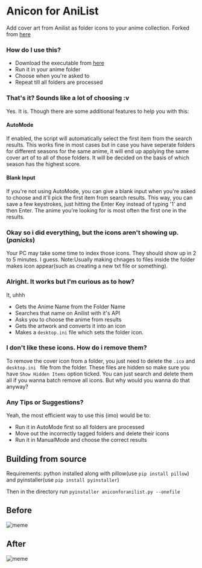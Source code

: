 # Anicon for AniList

Add cover art from Anilist as folder icons to your anime collection.
Forked from [here](https://github.com/notdedsec/anicon)

### How do I use this?

- Download the executable from [here](https://github.com/EnArvy/AniconforAnilist/releases)
- Run it in your anime folder
- Choose when you're asked to
- Repeat till all folders are processed

### That's it? Sounds like a lot of choosing :v

Yes. It is.
Though there are some additional features to help you with this:

#### AutoMode
If enabled, the script will automatically select the first item from the search results. This works fine in most cases but in case you have seperate folders for different seasons for the same anime, it will end up applying the same cover art of to all of those folders. It will be decided on the basis of which season has the highest score.

#### Blank Input
If you're not using AutoMode, you can give a blank input when you're asked to choose and it'll pick the first item from search results. This way, you can save a few keystrokes, just hitting the Enter Key instead of typing '1' and then Enter. The anime you're looking for is most often the first one in the results.

### Okay so i did everything, but the icons aren't showing up. (*panicks*)
Your PC may take some time to index those icons. They should show up in 2 to 5 minutes. I guess.
Note:Usually making chnages to files inside the folder makes icon appear(such as creating a new txt file or something).

### Alright. It works but I'm curious as to how?
It, uhhh
- Gets the Anime Name from the Folder Name
- Searches that name on Anilist with it's API
- Asks you to choose the anime from results
- Gets the artwork and converts it into an icon
- Makes a `desktop.ini` file which sets the folder icon.

### I don't like these icons. How do i remove them?
To remove the cover icon from a folder, you just need to delete the `.ico` and `desktop.ini ` file from the folder. These files are hidden so make sure you have `Show Hidden Items` option ticked. You can just search and delete them all if you wanna batch remove all icons. But why would you wanna do that anyway?

### Any Tips or Suggestions?
Yeah, the most efficient way to use this (imo) would be to:
- Run it in AutoMode first so all folders are processed
- Move out the incorrectly tagged folders and delete their icons
- Run it in ManualMode and choose the correct results

## Building from source
Requirements: python installed along with pillow(use `pip install pillow`) and pyinstaller(use `pip install pyinstaller`)

Then in the directory run `pyinstaller aniconforanilist.py --onefile`

## Before
![meme](https://i.imgur.com/BSbzy1F.png)
## After
![meme](https://i.imgur.com/IfVjJyz.png)

